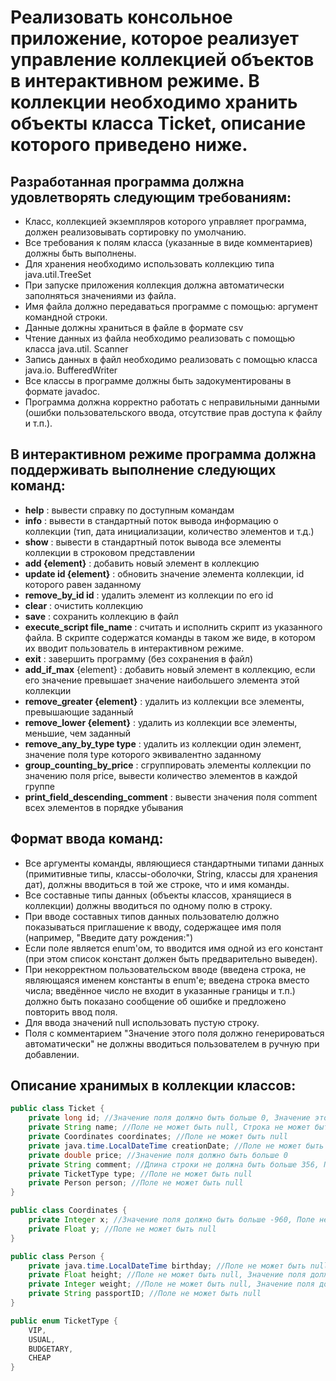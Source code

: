 # Реализовать консольное приложение, которое реализует управление коллекцией объектов в интерактивном режиме. В коллекции необходимо хранить объекты класса Ticket, описание которого приведено ниже.
## Разработанная программа должна удовлетворять следующим требованиям:

- Класс, коллекцией экземпляров которого управляет программа, должен реализовывать сортировку по умолчанию.
- Все требования к полям класса (указанные в виде комментариев) должны быть выполнены.
- Для хранения необходимо использовать коллекцию типа java.util.TreeSet
- При запуске приложения коллекция должна автоматически заполняться значениями из файла.
- Имя файла должно передаваться программе с помощью: аргумент командной строки.
- Данные должны храниться в файле в формате csv
- Чтение данных из файла необходимо реализовать с помощью класса java.util. Scanner
- Запись данных в файл необходимо реализовать с помощью класса java.io. BufferedWriter
- Все классы в программе должны быть задокументированы в формате javadoc.
- Программа должна корректно работать с неправильными данными (ошибки пользовательского ввода, отсутствие прав доступа к файлу и т.п.).

## В интерактивном режиме программа должна поддерживать выполнение следующих команд:
- **help** : вывести справку по доступным командам
- **info** : вывести в стандартный поток вывода информацию о коллекции (тип, дата инициализации, количество элементов и т.д.)
- **show** : вывести в стандартный поток вывода все элементы коллекции в строковом представлении
- **add {element}** : добавить новый элемент в коллекцию
- **update id {element}** : обновить значение элемента коллекции, id которого равен заданному
- **remove_by_id id** : удалить элемент из коллекции по его id
- **clear** : очистить коллекцию
- **save** : сохранить коллекцию в файл
- **execute_script file_name** : считать и исполнить скрипт из указанного файла. В скрипте содержатся команды в таком же виде, в котором их вводит пользователь в интерактивном режиме.
- **exit** : завершить программу (без сохранения в файл)
- **add_if_max** {element} : добавить новый элемент в коллекцию, если его значение превышает значение наибольшего элемента этой коллекции
- **remove_greater {element}** : удалить из коллекции все элементы, превышающие заданный
- **remove_lower {element}** : удалить из коллекции все элементы, меньшие, чем заданный
- **remove_any_by_type type** : удалить из коллекции один элемент, значение поля type которого эквивалентно заданному
- **group_counting_by_price** : сгруппировать элементы коллекции по значению поля price, вывести количество элементов в каждой группе
- **print_field_descending_comment** : вывести значения поля comment всех элементов в порядке убывания

## Формат ввода команд:
- Все аргументы команды, являющиеся стандартными типами данных (примитивные типы, классы-оболочки, String, классы для хранения дат), должны вводиться в той же строке, что и имя команды.
- Все составные типы данных (объекты классов, хранящиеся в коллекции) должны вводиться по одному полю в строку.
- При вводе составных типов данных пользователю должно показываться приглашение к вводу, содержащее имя поля (например, "Введите дату рождения:")
- Если поле является enum'ом, то вводится имя одной из его констант (при этом список констант должен быть предварительно выведен).
- При некорректном пользовательском вводе (введена строка, не являющаяся именем константы в enum'е; введена строка вместо числа; введённое число не входит в указанные границы и т.п.) должно быть показано сообщение об ошибке и предложено повторить ввод поля.
- Для ввода значений null использовать пустую строку.
- Поля с комментарием "Значение этого поля должно генерироваться автоматически" не должны вводиться пользователем в ручную при добавлении.

## Описание хранимых в коллекции классов:

```Java
public class Ticket {
    private long id; //Значение поля должно быть больше 0, Значение этого поля должно быть уникальным, Значение этого поля должно генерироваться автоматически
    private String name; //Поле не может быть null, Строка не может быть пустой
    private Coordinates coordinates; //Поле не может быть null
    private java.time.LocalDateTime creationDate; //Поле не может быть null, Значение этого поля должно генерироваться автоматически
    private double price; //Значение поля должно быть больше 0
    private String comment; //Длина строки не должна быть больше 356, Поле может быть null
    private TicketType type; //Поле не может быть null
    private Person person; //Поле не может быть null
}

public class Coordinates {
    private Integer x; //Значение поля должно быть больше -960, Поле не может быть null
    private Float y; //Поле не может быть null
}

public class Person {
    private java.time.LocalDateTime birthday; //Поле не может быть null
    private Float height; //Поле не может быть null, Значение поля должно быть больше 0
    private Integer weight; //Поле не может быть null, Значение поля должно быть больше 0
    private String passportID; //Поле не может быть null
}

public enum TicketType {
    VIP,
    USUAL,
    BUDGETARY,
    CHEAP
}
```